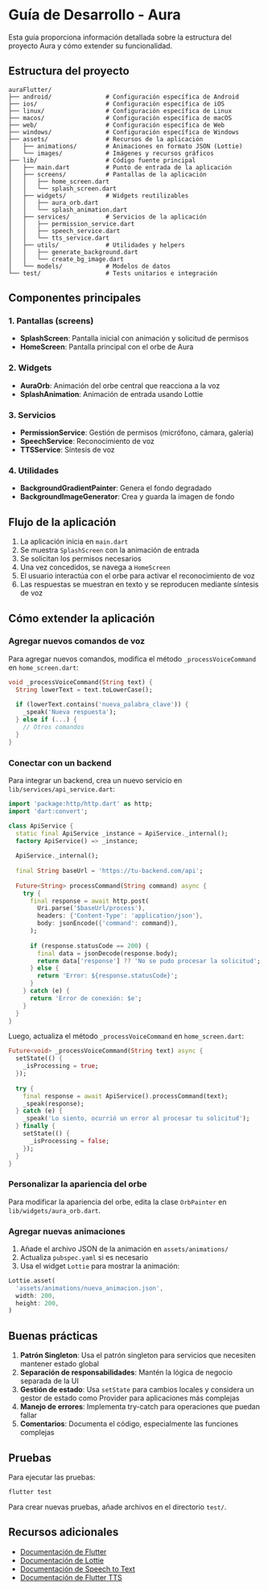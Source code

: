 # Guía de Desarrollo - Aura

Esta guía proporciona información detallada sobre la estructura del proyecto Aura y cómo extender su funcionalidad.

## Estructura del proyecto

```
auraFlutter/
├── android/               # Configuración específica de Android
├── ios/                   # Configuración específica de iOS
├── linux/                 # Configuración específica de Linux
├── macos/                 # Configuración específica de macOS
├── web/                   # Configuración específica de Web
├── windows/               # Configuración específica de Windows
├── assets/                # Recursos de la aplicación
│   ├── animations/        # Animaciones en formato JSON (Lottie)
│   └── images/            # Imágenes y recursos gráficos
├── lib/                   # Código fuente principal
│   ├── main.dart          # Punto de entrada de la aplicación
│   ├── screens/           # Pantallas de la aplicación
│   │   ├── home_screen.dart
│   │   └── splash_screen.dart
│   ├── widgets/           # Widgets reutilizables
│   │   ├── aura_orb.dart
│   │   └── splash_animation.dart
│   ├── services/          # Servicios de la aplicación
│   │   ├── permission_service.dart
│   │   ├── speech_service.dart
│   │   └── tts_service.dart
│   ├── utils/             # Utilidades y helpers
│   │   ├── generate_background.dart
│   │   └── create_bg_image.dart
│   └── models/            # Modelos de datos
└── test/                  # Tests unitarios e integración
```

## Componentes principales

### 1. Pantallas (screens)

- **SplashScreen**: Pantalla inicial con animación y solicitud de permisos
- **HomeScreen**: Pantalla principal con el orbe de Aura

### 2. Widgets

- **AuraOrb**: Animación del orbe central que reacciona a la voz
- **SplashAnimation**: Animación de entrada usando Lottie

### 3. Servicios

- **PermissionService**: Gestión de permisos (micrófono, cámara, galería)
- **SpeechService**: Reconocimiento de voz
- **TTSService**: Síntesis de voz

### 4. Utilidades

- **BackgroundGradientPainter**: Genera el fondo degradado
- **BackgroundImageGenerator**: Crea y guarda la imagen de fondo

## Flujo de la aplicación

1. La aplicación inicia en `main.dart`
2. Se muestra `SplashScreen` con la animación de entrada
3. Se solicitan los permisos necesarios
4. Una vez concedidos, se navega a `HomeScreen`
5. El usuario interactúa con el orbe para activar el reconocimiento de voz
6. Las respuestas se muestran en texto y se reproducen mediante síntesis de voz

## Cómo extender la aplicación

### Agregar nuevos comandos de voz

Para agregar nuevos comandos, modifica el método `_processVoiceCommand` en `home_screen.dart`:

```dart
void _processVoiceCommand(String text) {
  String lowerText = text.toLowerCase();
  
  if (lowerText.contains('nueva_palabra_clave')) {
    _speak('Nueva respuesta');
  } else if (...) {
    // Otros comandos
  }
}
```

### Conectar con un backend

Para integrar un backend, crea un nuevo servicio en `lib/services/api_service.dart`:

```dart
import 'package:http/http.dart' as http;
import 'dart:convert';

class ApiService {
  static final ApiService _instance = ApiService._internal();
  factory ApiService() => _instance;
  
  ApiService._internal();
  
  final String baseUrl = 'https://tu-backend.com/api';
  
  Future<String> processCommand(String command) async {
    try {
      final response = await http.post(
        Uri.parse('$baseUrl/process'),
        headers: {'Content-Type': 'application/json'},
        body: jsonEncode({'command': command}),
      );
      
      if (response.statusCode == 200) {
        final data = jsonDecode(response.body);
        return data['response'] ?? 'No se pudo procesar la solicitud';
      } else {
        return 'Error: ${response.statusCode}';
      }
    } catch (e) {
      return 'Error de conexión: $e';
    }
  }
}
```

Luego, actualiza el método `_processVoiceCommand` en `home_screen.dart`:

```dart
Future<void> _processVoiceCommand(String text) async {
  setState(() {
    _isProcessing = true;
  });
  
  try {
    final response = await ApiService().processCommand(text);
    _speak(response);
  } catch (e) {
    _speak('Lo siento, ocurrió un error al procesar tu solicitud');
  } finally {
    setState(() {
      _isProcessing = false;
    });
  }
}
```

### Personalizar la apariencia del orbe

Para modificar la apariencia del orbe, edita la clase `OrbPainter` en `lib/widgets/aura_orb.dart`.

### Agregar nuevas animaciones

1. Añade el archivo JSON de la animación en `assets/animations/`
2. Actualiza `pubspec.yaml` si es necesario
3. Usa el widget `Lottie` para mostrar la animación:

```dart
Lottie.asset(
  'assets/animations/nueva_animacion.json',
  width: 200,
  height: 200,
)
```

## Buenas prácticas

1. **Patrón Singleton**: Usa el patrón singleton para servicios que necesiten mantener estado global
2. **Separación de responsabilidades**: Mantén la lógica de negocio separada de la UI
3. **Gestión de estado**: Usa `setState` para cambios locales y considera un gestor de estado como Provider para aplicaciones más complejas
4. **Manejo de errores**: Implementa try-catch para operaciones que puedan fallar
5. **Comentarios**: Documenta el código, especialmente las funciones complejas

## Pruebas

Para ejecutar las pruebas:

```
flutter test
```

Para crear nuevas pruebas, añade archivos en el directorio `test/`.

## Recursos adicionales

- [Documentación de Flutter](https://flutter.dev/docs)
- [Documentación de Lottie](https://pub.dev/packages/lottie)
- [Documentación de Speech to Text](https://pub.dev/packages/speech_to_text)
- [Documentación de Flutter TTS](https://pub.dev/packages/flutter_tts) 